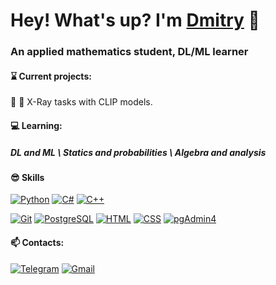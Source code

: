 # Hey! What's up? I'm [Dmitry](https://vk.com/vozdemon99) 🐲
### An applied mathematics student, DL/ML learner
#### ⌛ Current projects:
🍎 🍏 X-Ray tasks with CLIP models.
#### 💻 Learning:
##### DL and ML \ Statics and probabilities \ Algebra and analysis
#### 😎 Skills
[![Python](https://img.shields.io/badge/python-3670A0?style=for-the-badge&logo=python&logoColor=ffdd54)](https://www.python.org/)
[![C#](https://img.shields.io/badge/c%23-%23239120.svg?style=for-the-badge&logo=c-sharp&logoColor=white)](https://www.ecma-international.org/wp-content/uploads/ECMA-334_6th_edition_june_2022.pdf)
[![C++](https://img.shields.io/badge/c++-%2300599C.svg?style=for-the-badge&logo=c%2B%2B&logoColor=white)](https://isocpp.org/)

[![Git](https://img.shields.io/badge/Skill-Git-informational?style=flat&logo=Git&logoColor=white&color=6aa6f8)](https://git-scm.com/)
[![PostgreSQL](https://img.shields.io/badge/Skill-PostgreSQL-informational?style=flat&logo=postgresql&logoColor=white&color=6aa6f8)](https://www.postgresql.org/)
[![HTML](https://img.shields.io/badge/Skill-HTML-informational?style=flat&logo=Html5&logoColor=white&color=6aa6f8)](https://html.spec.whatwg.org/multipage/)
[![CSS](https://img.shields.io/badge/Skill-CSS-informational?style=flat&logo=Css3&logoColor=white&color=6aa6f8)](https://www.w3.org/Style/CSS/)
[![pgAdmin4](https://img.shields.io/badge/Skill-pgAdmin4-informational?style=flat&logo=pgAdmin4&logoColor=white&color=6aa6f8)](https://www.pgadmin.org/)

#### 📫 Contacts:
[![Telegram](https://img.shields.io/badge/Telegram-informational?style=flat&logo=telegram&logoColor=white&color=blue)](https://t.me/dimitriy_lvov)
[![Gmail](https://img.shields.io/badge/-Mail-D14836?style=flat&logo=gmail&logoColor=white&color=blue)](mailto:voz-demon.ru@mail.ru)


